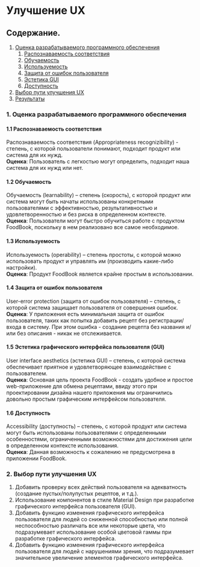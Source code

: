 # Улучшение UX

## Содержание.

1. [Оценка разрабатываемого программного обеспечения](#1)
   1. [Распознаваемость соответствия](#1.1)
   2. [Обучаемость](#1.2)
   3. [Используемость](#1.3)
   4. [Защита от ошибок пользователя](#1.4)
   5. [Эстетика GUI](#1.5)
   6. [Доступность](1.6)
2. [Выбор пути улучшения UX](#2)
3. [Результаты](#3)

<a name = "1">
</a>

### 1. Оценка разрабатываемого программного обеспечения

<a name = "1.1">
</a>

#### 1.1 Распознаваемость соответствия
Распознаваемость соответствия (Appropriateness recognizibility) - степень, с которой пользователи понимают, подходит продукт или система для их нужд.<br>
__Оценка__: Пользователь с легкостью могут определить, подходит наша система для их нужд или нет.

<a name = "1.2">
</a>

#### 1.2 Обучаемость
Обучаемость (learnability) – степень (скорость), с которой продукт или система могут быть начаты использованы конкретными пользователями с эффективностью, результативностью и удовлетворенностью и без риска в определенном контексте.<br>
__Оценка__: Пользователи могут быстро обучиться работе с продуктом FoodBook, поскольку в нем реализовано все самое необходимое.

<a name = "1.3">
</a>

#### 1.3 Используемость
Используемость (operability) – степень простоты, с которой можно использовать продукт и управлять им (производить какие-либо настройки).<br>
__Оценка__: Продукт FoodBook является крайне простым в использовании.

<a name = "1.4">
</a>

#### 1.4 Защита от ошибок пользователя
User-error protection (защита от ошибок пользователя) – степень, с которой система защищает пользователя от совершения ошибок.
__Оценка__: У приложения есть минимальная защита от ошибок пользователя, таких как попытка добавить рецепт без регистрации/входа в систему. При этом ошибка - создание рецепта без названия и/или без описания - никак не отслеживается.

<a name = "1.5">
</a>

#### 1.5 Эстетика графического интерфейса пользователя (GUI)
User interface aesthetics (эстетика GUI) – степень, с которой система обеспечивает приятное и удовлетворяющее взаимодействие с пользователем.<br>
__Оценка__: Основная цель проекта FoodBook - создать удобное и простое web-приложение для обмена рецептами, ввиду этого при проектировании дизайна нашего приложения мы ограничились довольно простым графическим интерфейсом пользователя.

<a name = "1.6">
</a>

#### 1.6 Доступность
Accessibility (доступность) – степень, с которой продукт или система могут быть использованы пользователями с определенными особенностями, ограниченными возможностями для достижения цели в определенном контексте использования.<br>
__Оценка__: Данная возможность к сожалению не предусмотрена в приложении FoodBook.

<a name = "2">
</a>

### 2. Выбор пути улучшения UX

1. Добавить проверку всех действий пользователя на адекватность (создание пустых/полупустых рецептов, и т.д.).
2. Использование компонентов в стиле Material Design при разработке графического интерфейса пользователя (GUI).
3. Добавить функцию изменения графического интерфейса пользователя для людей со сниженной способностью или полной неспособностью различать все или некоторые цвета, что подразумевает использование особой цветовой гаммы при разработке графического интерфейса.
4. Добавить функцию изменения графического интерфейса пользователя для людей с нарушениями зрения, что подразумевает значительное увеличение элементов графического интерфейса.